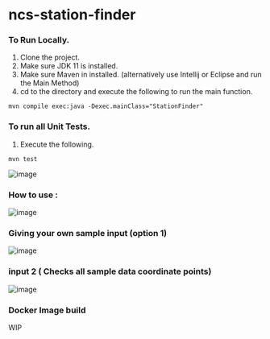 # ncs-station-finder
### To Run Locally.
1. Clone the project.
2. Make sure JDK 11 is installed.
3. Make sure Maven in installed. (alternatively use Intellij or Eclipse and run the Main Method)
4. cd to the directory and execute the following to run the main function.
```
mvn compile exec:java -Dexec.mainClass="StationFinder"
```

### To run all Unit Tests.
1. Execute the following.
```
mvn test
```
![image](https://user-images.githubusercontent.com/51907203/140485527-593d4eb8-1d98-4092-a93e-23bc98aa4455.png)

### How to use : 


![image](https://user-images.githubusercontent.com/51907203/140481672-564754f6-3710-4749-affd-16d27a3002e2.png)


### Giving your own sample input (option 1)

![image](https://user-images.githubusercontent.com/51907203/140485128-12d01f38-6027-4bcb-9e66-11d2c60b1478.png)

### input 2 ( Checks all sample data coordinate points)

![image](https://user-images.githubusercontent.com/51907203/140484844-5eeed4b0-d98d-4c6c-b20c-f17666ba8415.png)


### Docker Image build
WIP
